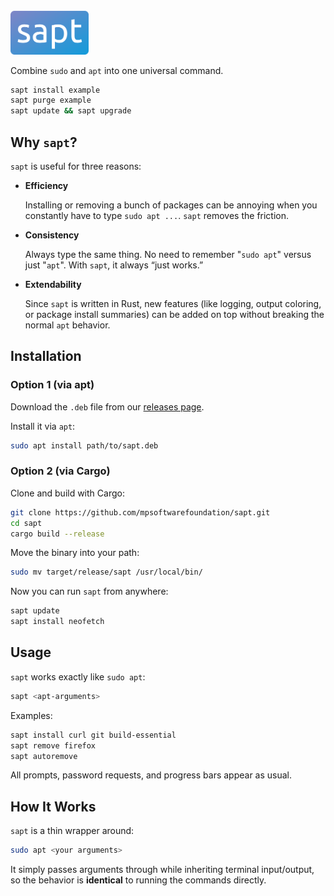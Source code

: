 <img src="assets/sapt_icon.svg" width="125">

Combine `sudo` and `apt` into one universal command.

```bash
sapt install example
sapt purge example
sapt update && sapt upgrade
```

## Why `sapt`?

`sapt` is useful for three reasons:

* **Efficiency**

  Installing or removing a bunch of packages can be annoying when you constantly have to type `sudo apt ...`. `sapt` removes the friction.

* **Consistency**

  Always type the same thing. No need to remember "`sudo apt`" versus just "`apt`". With `sapt`, it always “just works.”

* **Extendability**

  Since `sapt` is written in Rust, new features (like logging, output coloring, or package install summaries) can be added on top without breaking the normal `apt` behavior.

## Installation

### Option 1 (via apt)
Download the `.deb` file from our [releases page](https://github.com/mpsoftwarefoundation/sapt/releases/latest).

Install it via `apt`:

```bash
sudo apt install path/to/sapt.deb
```

### Option 2 (via Cargo)
Clone and build with Cargo:

```bash
git clone https://github.com/mpsoftwarefoundation/sapt.git
cd sapt
cargo build --release
```

Move the binary into your path:

```bash
sudo mv target/release/sapt /usr/local/bin/
```

Now you can run `sapt` from anywhere:

```bash
sapt update
sapt install neofetch
```

## Usage

`sapt` works exactly like `sudo apt`:

```bash
sapt <apt-arguments>
```

Examples:

```bash
sapt install curl git build-essential
sapt remove firefox
sapt autoremove
```

All prompts, password requests, and progress bars appear as usual.

## How It Works

`sapt` is a thin wrapper around:

```bash
sudo apt <your arguments>
```

It simply passes arguments through while inheriting terminal input/output, so the behavior is **identical** to running the commands directly.
